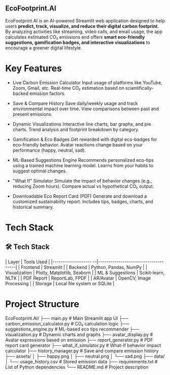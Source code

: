 ## EcoFootprint.AI ##

EcoFootprint.AI is an AI-powered Streamlit web application designed to help users **predict, track, visualize, and reduce their digital carbon footprint**. By analyzing activities like streaming, video calls, and email usage, the app calculates estimated CO₂ emissions and offers **smart eco-friendly suggestions, gamification badges, and interactive visualizations** to encourage a greener digital lifestyle.

# Key Features

- Live Carbon Emission Calculator
   Input usage of platforms like YouTube, Zoom, Gmail, etc.
   Real-time CO₂ estimation based on scientifically-backed emission factors.

- Save & Compare History
   Save daily/weekly usage and track environmental impact over time.
   View comparisons between past and present emissions.

- Dynamic Visualizations
   Interactive line charts, bar graphs, and pie charts.
   Trend analysis and footprint breakdown by category.

- Gamification & Eco Badges
   Get rewarded with digital eco-badges for eco-friendly behavior.
   Avatar reactions change based on your performance (happy, neutral, sad).

- ML-Based Suggestions Engine
   Recommends personalized eco-tips using a trained machine learning model.
   Learns from your habits to suggest optimal changes.

- "What If" Simulator
   Simulate the impact of behavior changes (e.g., reducing Zoom hours).
   Compare actual vs hypothetical CO₂ output.

- Downloadable Eco Report Card (PDF)
   Generate and download a customized sustainability report.
  Includes tips, badges, charts, and historical summary.


# Tech Stack

## 🛠 Tech Stack

| Layer                | Tools Used                          |
|------------------- --|-------------------------------------|
| Frontend             | Streamlit                           |
| Backend              | Python, Pandas, NumPy               |
| Visualization        | Plotly, Matplotlib, Seaborn         |
| ML & Suggestions     | Scikit-learn, NLTK                  |
| PDF Report           | ReportLab, FPDF                     |
| AR/Avatar            | OpenCV, Image Processing            |
| Storage              | Local file system or SQLite         |


# Project Structure
EcoFootprint.AI/
├── main.py # Main Streamlit app UI
├── carbon_emission_calculator.py # CO₂ calculation logic
├── suggestions_engine.py # ML-based eco tips recommender
├── visualization.py # Dynamic charts and graphs
├── avatar_display.py # Avatar expressions based on emission
├── report_generator.py # PDF report card generator
├── what_if_simulator.py # What-If behavior impact calculator
├── history_manager.py # Save and compare emission history
├── assets/
│ ├── happy.png
│ ├── neutral.png
│ └── sad.png
├── data/
│ └── usage_history.csv # Stored emission data
├── requirements.txt # List of Python dependencies
└── README.md # Project description
